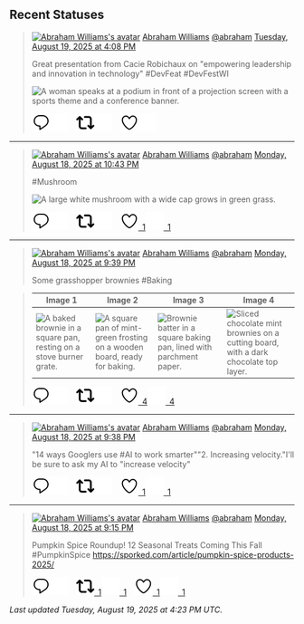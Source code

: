 ## Recent Statuses

> <a href="https://indieweb.social/@abraham"><img alt="Abraham Williams's avatar" src="https://cdn.masto.host/indiewebsocial/accounts/avatars/109/292/540/382/343/163/original/d00f2e03ce9c85b1.jpg" height="24" width="24" ></a> [Abraham Williams](https://indieweb.social/@abraham) [@abraham](https://indieweb.social/@abraham) [Tuesday, August 19, 2025 at 4:08 PM](https://indieweb.social/@abraham/115056292549491844)
>
> Great presentation from Cacie Robichaux on &quot;empowering leadership and innovation in technology&quot;  #DevFeat #DevFestWI
>
> ![A woman speaks at a podium in front of a projection screen with a sports theme and a conference banner.](https://cdn.masto.host/indiewebsocial/media_attachments/files/115/056/285/413/549/322/original/ce55f54f20b9ffcd.jpg)
>
> [![Reply](./images/reply_light.svg#gh-light-mode-only "Reply")](https://indieweb.social/@abraham/115056292549491844#gh-light-mode-only)[![Reply](./images/reply.svg#gh-dark-mode-only "Reply")](https://indieweb.social/@abraham/115056292549491844#gh-dark-mode-only)&emsp;[![Boost](./images/retweet_light.svg#gh-light-mode-only "Boost")](https://indieweb.social/@abraham/115056292549491844#gh-light-mode-only)[![Boost](./images/retweet.svg#gh-dark-mode-only "Boost")](https://indieweb.social/@abraham/115056292549491844#gh-dark-mode-only)&emsp;[![Favorite](./images/like_light.svg#gh-light-mode-only "Favorite")](https://indieweb.social/@abraham/115056292549491844#gh-light-mode-only)[![Favorite](./images/like.svg#gh-dark-mode-only "Favorite")](https://indieweb.social/@abraham/115056292549491844#gh-dark-mode-only)


---

> <a href="https://indieweb.social/@abraham"><img alt="Abraham Williams's avatar" src="https://cdn.masto.host/indiewebsocial/accounts/avatars/109/292/540/382/343/163/original/d00f2e03ce9c85b1.jpg" height="24" width="24" ></a> [Abraham Williams](https://indieweb.social/@abraham) [@abraham](https://indieweb.social/@abraham) [Monday, August 18, 2025 at 10:43 PM](https://indieweb.social/@abraham/115052182703443947)
>
> #Mushroom
>
> ![A large white mushroom with a wide cap grows in green grass.](https://cdn.masto.host/indiewebsocial/media_attachments/files/115/052/181/506/218/686/original/e65e79b28e11f5da.jpg)
>
> [![Reply](./images/reply_light.svg#gh-light-mode-only "Reply")](https://indieweb.social/@abraham/115052182703443947#gh-light-mode-only)[![Reply](./images/reply.svg#gh-dark-mode-only "Reply")](https://indieweb.social/@abraham/115052182703443947#gh-dark-mode-only)&emsp;[![Boost](./images/retweet_light.svg#gh-light-mode-only "Boost")](https://indieweb.social/@abraham/115052182703443947#gh-light-mode-only)[![Boost](./images/retweet.svg#gh-dark-mode-only "Boost")](https://indieweb.social/@abraham/115052182703443947#gh-dark-mode-only)&emsp;[![Favorite](./images/like_light.svg#gh-light-mode-only "Favorite")&ensp;1](https://indieweb.social/@abraham/115052182703443947#gh-light-mode-only)[![Favorite](./images/like.svg#gh-dark-mode-only "Favorite")&ensp;1](https://indieweb.social/@abraham/115052182703443947#gh-dark-mode-only)


---

> <a href="https://indieweb.social/@abraham"><img alt="Abraham Williams's avatar" src="https://cdn.masto.host/indiewebsocial/accounts/avatars/109/292/540/382/343/163/original/d00f2e03ce9c85b1.jpg" height="24" width="24" ></a> [Abraham Williams](https://indieweb.social/@abraham) [@abraham](https://indieweb.social/@abraham) [Monday, August 18, 2025 at 9:39 PM](https://indieweb.social/@abraham/115051934320282965)
>
> Some grasshopper brownies #Baking
>

> | Image 1 | Image 2 | Image 3 | Image 4 |
> | --- | --- | --- | --- |
> | ![A baked brownie in a square pan, resting on a stove burner grate.](https://cdn.masto.host/indiewebsocial/media_attachments/files/115/051/932/215/530/300/original/6b4a40bb2bb89ddd.jpg) | ![A square pan of mint-green frosting on a wooden board, ready for baking.](https://cdn.masto.host/indiewebsocial/media_attachments/files/115/051/932/492/363/888/original/a8b37b2aab1a792e.jpg) | ![Brownie batter in a square baking pan, lined with parchment paper.](https://cdn.masto.host/indiewebsocial/media_attachments/files/115/051/932/770/577/355/original/e0073ca19605cc01.jpg) | ![Sliced chocolate mint brownies on a cutting board, with a dark chocolate top layer.](https://cdn.masto.host/indiewebsocial/media_attachments/files/115/051/932/985/979/264/original/e336182220b17ad6.jpg) |
>
> [![Reply](./images/reply_light.svg#gh-light-mode-only "Reply")](https://indieweb.social/@abraham/115051934320282965#gh-light-mode-only)[![Reply](./images/reply.svg#gh-dark-mode-only "Reply")](https://indieweb.social/@abraham/115051934320282965#gh-dark-mode-only)&emsp;[![Boost](./images/retweet_light.svg#gh-light-mode-only "Boost")](https://indieweb.social/@abraham/115051934320282965#gh-light-mode-only)[![Boost](./images/retweet.svg#gh-dark-mode-only "Boost")](https://indieweb.social/@abraham/115051934320282965#gh-dark-mode-only)&emsp;[![Favorite](./images/like_light.svg#gh-light-mode-only "Favorite")&ensp;4](https://indieweb.social/@abraham/115051934320282965#gh-light-mode-only)[![Favorite](./images/like.svg#gh-dark-mode-only "Favorite")&ensp;4](https://indieweb.social/@abraham/115051934320282965#gh-dark-mode-only)


---

> <a href="https://indieweb.social/@abraham"><img alt="Abraham Williams's avatar" src="https://cdn.masto.host/indiewebsocial/accounts/avatars/109/292/540/382/343/163/original/d00f2e03ce9c85b1.jpg" height="24" width="24" ></a> [Abraham Williams](https://indieweb.social/@abraham) [@abraham](https://indieweb.social/@abraham) [Monday, August 18, 2025 at 9:38 PM](https://indieweb.social/@abraham/115051929828682434)
>
> &quot;14 ways Googlers use #AI to work smarter&quot;&quot;2. Increasing velocity.&quot;I&#39;ll be sure to ask my AI to &quot;increase velocity&quot;
>
> [![Reply](./images/reply_light.svg#gh-light-mode-only "Reply")](https://indieweb.social/@abraham/115051929828682434#gh-light-mode-only)[![Reply](./images/reply.svg#gh-dark-mode-only "Reply")](https://indieweb.social/@abraham/115051929828682434#gh-dark-mode-only)&emsp;[![Boost](./images/retweet_light.svg#gh-light-mode-only "Boost")](https://indieweb.social/@abraham/115051929828682434#gh-light-mode-only)[![Boost](./images/retweet.svg#gh-dark-mode-only "Boost")](https://indieweb.social/@abraham/115051929828682434#gh-dark-mode-only)&emsp;[![Favorite](./images/like_light.svg#gh-light-mode-only "Favorite")&ensp;1](https://indieweb.social/@abraham/115051929828682434#gh-light-mode-only)[![Favorite](./images/like.svg#gh-dark-mode-only "Favorite")&ensp;1](https://indieweb.social/@abraham/115051929828682434#gh-dark-mode-only)


---

> <a href="https://indieweb.social/@abraham"><img alt="Abraham Williams's avatar" src="https://cdn.masto.host/indiewebsocial/accounts/avatars/109/292/540/382/343/163/original/d00f2e03ce9c85b1.jpg" height="24" width="24" ></a> [Abraham Williams](https://indieweb.social/@abraham) [@abraham](https://indieweb.social/@abraham) [Monday, August 18, 2025 at 9:15 PM](https://indieweb.social/@abraham/115051836549545298)
>
> Pumpkin Spice Roundup! 12 Seasonal Treats Coming This Fall #PumpkinSpice https://sporked.com/article/pumpkin-spice-products-2025/
>
> [![Reply](./images/reply_light.svg#gh-light-mode-only "Reply")](https://indieweb.social/@abraham/115051836549545298#gh-light-mode-only)[![Reply](./images/reply.svg#gh-dark-mode-only "Reply")](https://indieweb.social/@abraham/115051836549545298#gh-dark-mode-only)&emsp;[![Boost](./images/retweet_light.svg#gh-light-mode-only "Boost")&ensp;1](https://indieweb.social/@abraham/115051836549545298#gh-light-mode-only)[![Boost](./images/retweet.svg#gh-dark-mode-only "Boost")&ensp;1](https://indieweb.social/@abraham/115051836549545298#gh-dark-mode-only)&emsp;[![Favorite](./images/like_light.svg#gh-light-mode-only "Favorite")&ensp;1](https://indieweb.social/@abraham/115051836549545298#gh-light-mode-only)[![Favorite](./images/like.svg#gh-dark-mode-only "Favorite")&ensp;1](https://indieweb.social/@abraham/115051836549545298#gh-dark-mode-only)


_Last updated Tuesday, August 19, 2025 at 4:23 PM UTC._
